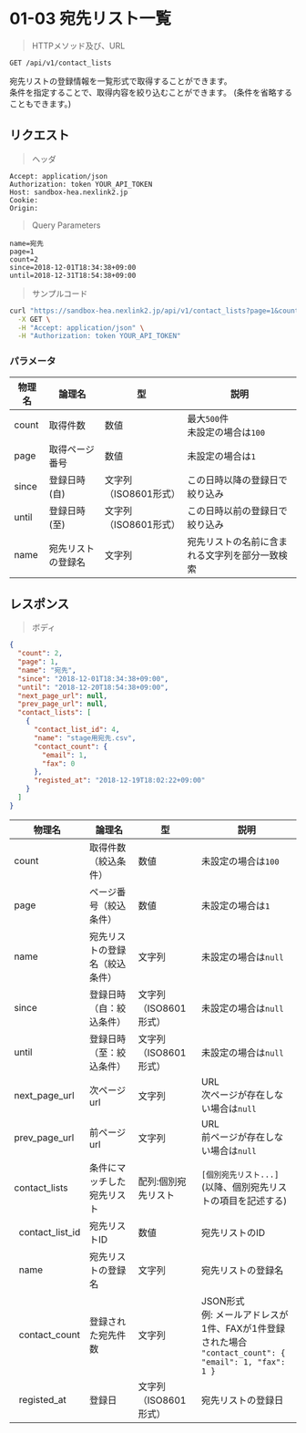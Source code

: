 # 01-03 宛先リスト一覧

> HTTPメソッド及び、URL

```
GET /api/v1/contact_lists
```
宛先リストの登録情報を一覧形式で取得することができます。  
条件を指定することで、取得内容を絞り込むことができます。
(条件を省略することもできます。)

## リクエスト

> ヘッダ

```
Accept: application/json
Authorization: token YOUR_API_TOKEN
Host: sandbox-hea.nexlink2.jp
Cookie: 
Origin: 
```

> Query Parameters

```
name=宛先
page=1
count=2
since=2018-12-01T18:34:38+09:00
until=2018-12-31T18:54:38+09:00
```

> サンプルコード

``` sh
curl "https://sandbox-hea.nexlink2.jp/api/v1/contact_lists?page=1&count=2&name=%E5%AE%9B%E5%85%88&page=1&count=1&since=2018-12-01T18%3A34%3A38%2B09%3A00&until=2018-12-31T18%3A54%3A38%2B09%3A00" \
  -X GET \
  -H "Accept: application/json" \
  -H "Authorization: token YOUR_API_TOKEN"
```

### パラメータ

| 物理名               | 論理名       | 型     | 説明     |
|----------------------|--------------|--------|----------|
|count|取得件数|	数値|最大`500`件<br>未設定の場合は`100`|
|page|取得ページ番号|数値|未設定の場合は`1`|
|since|登録日時(自)|文字列（ISO8601形式）|この日時以降の登録日で絞り込み|
|until|登録日時(至)|文字列（ISO8601形式）|この日時以前の登録日で絞り込み|
|name|宛先リストの登録名|文字列|宛先リストの名前に含まれる文字列を部分一致検索|


## レスポンス

> ボディ

```json
{
  "count": 2,
  "page": 1,
  "name": "宛先",
  "since": "2018-12-01T18:34:38+09:00",
  "until": "2018-12-20T18:54:38+09:00",
  "next_page_url": null,
  "prev_page_url": null,
  "contact_lists": [
    {
      "contact_list_id": 4,
      "name": "stage用宛先.csv",
      "contact_count": {
        "email": 1,
        "fax": 0
      },
      "registed_at": "2018-12-19T18:02:22+09:00"
    }
  ]
}
```
|物理名|論理名|型|説明|
| --- | --- | --- | --- |
|count|取得件数（絞込条件）|数値|未設定の場合は`100`|
|page|ページ番号（絞込条件）|数値|未設定の場合は`1`|
|name|宛先リストの登録名（絞込条件）|文字列|未設定の場合は`null`|
|since|登録日時（自：絞込条件）|文字列（ISO8601形式）|未設定の場合は`null`|
|until|登録日時（至：絞込条件）|文字列（ISO8601形式）|未設定の場合は`null`|
|next_page_url|次ページurl|文字列|URL<br />次ページが存在しない場合は`null`|
|prev_page_url|前ページurl|文字列|URL<br />前ページが存在しない場合は`null`|
|contact_lists|条件にマッチした宛先リスト|配列:個別宛先リスト|`[個別宛先リスト...]`<br />(<span class="notice">以降、個別宛先リストの項目を記述する</span>)|
|&nbsp;&nbsp;contact_list_id|宛先リストID|数値|宛先リストのID|
|&nbsp;&nbsp;name|宛先リストの登録名|文字列|宛先リストの登録名|
|&nbsp;&nbsp;contact_count|登録された宛先件数|文字列|JSON形式<br />例: メールアドレスが1件、FAXが1件登録された場合<br />`"contact_count": { "email": 1, "fax": 1 }`|
|&nbsp;&nbsp;registed_at|登録日|文字列（ISO8601形式）|宛先リストの登録日|


